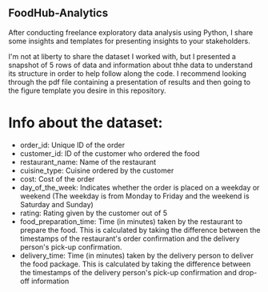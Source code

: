 ## FoodHub-Analytics
After conducting freelance exploratory data analysis using Python, I share some insights and templates for presenting insights to your stakeholders.

I'm not at liberty to share the dataset I worked with, but I presented a snapshot of 5 rows of data and information about thhe data to understand its structure in order to help follow along the code.
I recommend looking through the pdf file containing a presentation of results and then going to the figure template you desire in this repository.

# Info about the dataset:
- order_id: Unique ID of the order
- customer_id: ID of the customer who ordered the food
- restaurant_name: Name of the restaurant
- cuisine_type: Cuisine ordered by the customer
- cost: Cost of the order
- day_of_the_week: Indicates whether the order is placed on a weekday or weekend (The weekday is from Monday to Friday and the weekend is Saturday and Sunday)
- rating: Rating given by the customer out of 5
- food_preparation_time: Time (in minutes) taken by the restaurant to prepare the food. This is calculated by taking the difference between the timestamps of the restaurant's order confirmation and the delivery person's pick-up confirmation.
- delivery_time: Time (in minutes) taken by the delivery person to deliver the food package. This is calculated by taking the difference between the timestamps of the delivery person's pick-up confirmation and drop-off information
